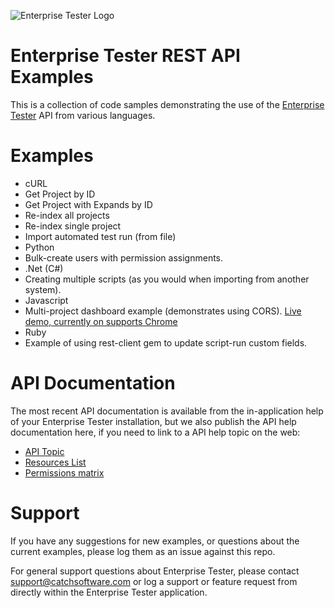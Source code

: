 ![Enterprise Tester Logo][1]

Enterprise Tester REST API Examples
===================================

This is a collection of code samples demonstrating the use of the [Enterprise Tester][6] API from various languages.

Examples
========

* cURL
 * Get Project by ID
 * Get Project with Expands by ID
 * Re-index all projects
 * Re-index single project
 * Import automated test run (from file)
* Python
 * Bulk-create users with permission assignments.
* .Net (C#)
 * Creating multiple scripts (as you would when importing from another system).
* Javascript
 * Multi-project dashboard example (demonstrates using CORS). [Live demo, currently on supports Chrome][7]
* Ruby
 * Example of using rest-client gem to update script-run custom fields.

API Documentation
=================

The most recent API documentation is available from the in-application help of your Enterprise Tester installation, but we also publish the API help documentation here, if you need to link to a API help topic on the web:

* [API Topic][3]
* [Resources List][4]
* [Permissions matrix][5]

Support
========

If you have any suggestions for new examples, or questions about the current examples, please log them as an issue against this repo.

For general support questions about Enterprise Tester, please contact [support@catchsoftware.com][2] or log a support or feature request from directly within the Enterprise Tester application.


  [1]: http://i.stack.imgur.com/Jmgo8.png
  [2]: mailto:support@catchlimited.com
  [3]: http://help.catchsoftware.com/display/ET/API
  [4]: http://help.catchsoftware.com/display/ET/Resources
  [5]: http://help.catchsoftware.com/pages/viewpage.action?pageId=11796878
  [6]: http://catchsoftware.com/Enterprise-Tester
  [7]: http://catch-software.github.com/EnterpriseTester-API-Examples/CORS/SimpleDashboard/example.html
